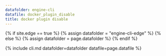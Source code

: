 ```yaml
---
datafolder: engine-cli
datafile: docker_plugin_disable
title: docker plugin disable
---
```

<!--
Sorry, but the contents of this page are automatically generated from
Docker's source code. If you want to suggest a change to the text that appears
here, you'll need to find the string by searching this repo:

https://www.github.com/docker/docker
-->
{% if site.edge == true %}
  {% assign datafolder = "engine-cli-edge" %}
{% else %}
  {% assign datafolder = page.datafolder %}
{% endif %}

{% include cli.md datafolder=datafolder datafile=page.datafile %}
